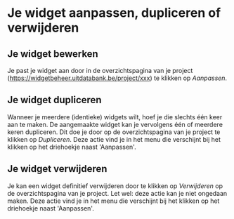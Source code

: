 ---
---

# Je widget aanpassen, dupliceren of verwijderen

## Je widget bewerken
Je past je widget aan door in de overzichtspagina van je project (https://widgetbeheer.uitdatabank.be/project/xxx) te klikken op *Aanpassen*. 

## Je widget dupliceren
Wanneer je meerdere (identieke) widgets wilt, hoef je die slechts één keer aan te maken. De aangemaakte widget kan je vervolgens één of meerdere keren dupliceren. Dit doe je door op de overzichtspagina van je project te klikken op *Dupliceren*. Deze actie vind je in het menu die verschijnt bij het klikken op het driehoekje naast 'Aanpassen'.

## Je widget verwijderen
Je kan een widget definitief verwijderen door te klikken op *Verwijderen* op de overzichtspagina van je project. Let wel: deze actie kan je niet ongedaan maken. Deze actie vind je in het menu die verschijnt bij het klikken op het driehoekje naast 'Aanpassen'.
